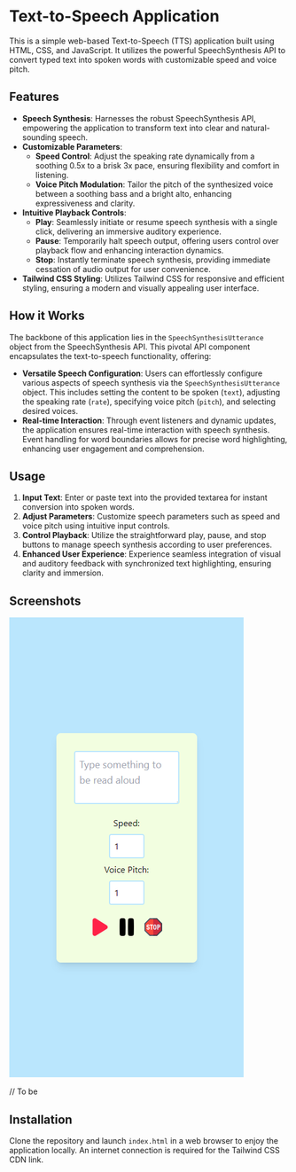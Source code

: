 # Text-to-Speech Application

This is a simple web-based Text-to-Speech (TTS) application built using HTML, CSS, and JavaScript. It utilizes the powerful SpeechSynthesis API to convert typed text into spoken words with customizable speed and voice pitch.

## Features

- **Speech Synthesis**: Harnesses the robust SpeechSynthesis API, empowering the application to transform text into clear and natural-sounding speech.
- **Customizable Parameters**:
  - **Speed Control**: Adjust the speaking rate dynamically from a soothing 0.5x to a brisk 3x pace, ensuring flexibility and comfort in listening.
  - **Voice Pitch Modulation**: Tailor the pitch of the synthesized voice between a soothing bass and a bright alto, enhancing expressiveness and clarity.
- **Intuitive Playback Controls**:
  - **Play**: Seamlessly initiate or resume speech synthesis with a single click, delivering an immersive auditory experience.
  - **Pause**: Temporarily halt speech output, offering users control over playback flow and enhancing interaction dynamics.
  - **Stop**: Instantly terminate speech synthesis, providing immediate cessation of audio output for user convenience.
- **Tailwind CSS Styling**: Utilizes Tailwind CSS for responsive and efficient styling, ensuring a modern and visually appealing user interface.

## How it Works

The backbone of this application lies in the `SpeechSynthesisUtterance` object from the SpeechSynthesis API. This pivotal API component encapsulates the text-to-speech functionality, offering:

- **Versatile Speech Configuration**: Users can effortlessly configure various aspects of speech synthesis via the `SpeechSynthesisUtterance` object. This includes setting the content to be spoken (`text`), adjusting the speaking rate (`rate`), specifying voice pitch (`pitch`), and selecting desired voices.
- **Real-time Interaction**: Through event listeners and dynamic updates, the application ensures real-time interaction with speech synthesis. Event handling for word boundaries allows for precise word highlighting, enhancing user engagement and comprehension.

## Usage

1. **Input Text**: Enter or paste text into the provided textarea for instant conversion into spoken words.
2. **Adjust Parameters**: Customize speech parameters such as speed and voice pitch using intuitive input controls.
3. **Control Playback**: Utilize the straightforward play, pause, and stop buttons to manage speech synthesis according to user preferences.
4. **Enhanced User Experience**: Experience seamless integration of visual and auditory feedback with synchronized text highlighting, ensuring clarity and immersion.

## Screenshots
![Mobile_Preview](https://github.com/VijayasuriyanV/Text_to_Speech_Application/blob/main/git_assets/Mobile.png)

// To be

## Installation

Clone the repository and launch `index.html` in a web browser to enjoy the application locally. An internet connection is required for the Tailwind CSS CDN link.
